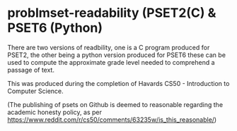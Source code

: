 # problmset-readability (PSET2(C) & PSET6 (Python)

There are two versions of readbility, one is a C program produced for PSET2, the other being a python version produced for PSET6 these can be used to compute the approximate grade level needed to comprehend a passage of text.

This was produced during the completion of Havards CS50 - Introduction to Computer Science.

(The publishing of psets on Github is deemed to reasonable regarding the academic honesty policy, as per https://www.reddit.com/r/cs50/comments/63235w/is_this_reasonable/) 
